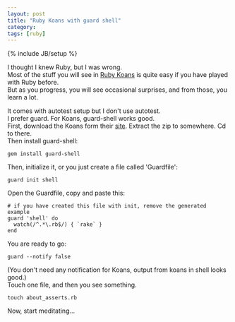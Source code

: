 ```yaml
---
layout: post
title: "Ruby Koans with guard shell"
category: 
tags: [ruby]
---
```

{% include JB/setup %}

I thought I knew Ruby, but I was wrong.  
Most of the stuff you will see in [Ruby Koans](http://rubykoans.com/ "Learn Ruby with the EdgeCase Ruby Koans") is quite easy if you have played with Ruby before.  
But as you progress, you will see occasional surprises, and from those, you learn a lot.

It comes with autotest setup but I don't use autotest.  
I prefer guard. For Koans, guard-shell works good.  
First, download the Koans form their [site](http://rubykoans.com/ "Learn Ruby with the EdgeCase Ruby Koans"). Extract the zip to somewhere. Cd to there.  
Then install guard-shell:

    gem install guard-shell

Then, initialize it, or you just create a file called 'Guardfile':

    guard init shell

Open the Guardfile, copy and paste this:

    # if you have created this file with init, remove the generated example
    guard 'shell' do
      watch(/^.*\.rb$/) { `rake` }
    end

You are ready to go:

    guard --notify false

(You don't need any notification for Koans, output from koans in shell looks good.)  
Touch one file, and then you see something.

    touch about_asserts.rb

Now, start meditating...
